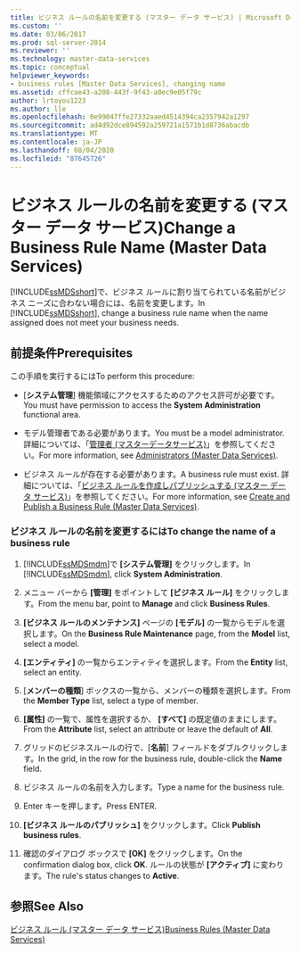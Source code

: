 ```yaml
---
title: ビジネス ルールの名前を変更する (マスター データ サービス) | Microsoft Docs
ms.custom: ''
ms.date: 03/06/2017
ms.prod: sql-server-2014
ms.reviewer: ''
ms.technology: master-data-services
ms.topic: conceptual
helpviewer_keywords:
- business rules [Master Data Services], changing name
ms.assetid: cffcae43-a208-443f-9f43-a0ec9e05f79c
author: lrtoyou1223
ms.author: lle
ms.openlocfilehash: 0e99047ffe27332aaed4514394ca2357942a1297
ms.sourcegitcommit: ad4d92dce894592a259721a1571b1d8736abacdb
ms.translationtype: MT
ms.contentlocale: ja-JP
ms.lasthandoff: 08/04/2020
ms.locfileid: "87645726"
---
```

# <a name="change-a-business-rule-name-master-data-services"></a><span data-ttu-id="4363a-102">ビジネス ルールの名前を変更する (マスター データ サービス)</span><span class="sxs-lookup"><span data-stu-id="4363a-102">Change a Business Rule Name (Master Data Services)</span></span>
  <span data-ttu-id="4363a-103">[!INCLUDE[ssMDSshort](../includes/ssmdsshort-md.md)]で、ビジネス ルールに割り当てられている名前がビジネス ニーズに合わない場合には、名前を変更します。</span><span class="sxs-lookup"><span data-stu-id="4363a-103">In [!INCLUDE[ssMDSshort](../includes/ssmdsshort-md.md)], change a business rule name when the name assigned does not meet your business needs.</span></span>  
  
## <a name="prerequisites"></a><span data-ttu-id="4363a-104">前提条件</span><span class="sxs-lookup"><span data-stu-id="4363a-104">Prerequisites</span></span>  
 <span data-ttu-id="4363a-105">この手順を実行するには</span><span class="sxs-lookup"><span data-stu-id="4363a-105">To perform this procedure:</span></span>  
  
-   <span data-ttu-id="4363a-106">[**システム管理**] 機能領域にアクセスするためのアクセス許可が必要です。</span><span class="sxs-lookup"><span data-stu-id="4363a-106">You must have permission to access the **System Administration** functional area.</span></span>  
  
-   <span data-ttu-id="4363a-107">モデル管理者である必要があります。</span><span class="sxs-lookup"><span data-stu-id="4363a-107">You must be a model administrator.</span></span> <span data-ttu-id="4363a-108">詳細については、「[管理者 &#40;マスターデータサービス&#41;](administrators-master-data-services.md)」を参照してください。</span><span class="sxs-lookup"><span data-stu-id="4363a-108">For more information, see [Administrators &#40;Master Data Services&#41;](administrators-master-data-services.md).</span></span>  
  
-   <span data-ttu-id="4363a-109">ビジネス ルールが存在する必要があります。</span><span class="sxs-lookup"><span data-stu-id="4363a-109">A business rule must exist.</span></span> <span data-ttu-id="4363a-110">詳細については、「[ビジネス ルールを作成しパブリッシュする (マスター データ サービス)](../../2014/master-data-services/create-and-publish-a-business-rule-master-data-services.md)」を参照してください。</span><span class="sxs-lookup"><span data-stu-id="4363a-110">For more information, see [Create and Publish a Business Rule &#40;Master Data Services&#41;](../../2014/master-data-services/create-and-publish-a-business-rule-master-data-services.md).</span></span>  
  
### <a name="to-change-the-name-of-a-business-rule"></a><span data-ttu-id="4363a-111">ビジネス ルールの名前を変更するには</span><span class="sxs-lookup"><span data-stu-id="4363a-111">To change the name of a business rule</span></span>  
  
1.  <span data-ttu-id="4363a-112">[!INCLUDE[ssMDSmdm](../includes/ssmdsmdm-md.md)]で **[システム管理]** をクリックします。</span><span class="sxs-lookup"><span data-stu-id="4363a-112">In [!INCLUDE[ssMDSmdm](../includes/ssmdsmdm-md.md)], click **System Administration**.</span></span>  
  
2.  <span data-ttu-id="4363a-113">メニュー バーから **[管理]** をポイントして **[ビジネス ルール]** をクリックします。</span><span class="sxs-lookup"><span data-stu-id="4363a-113">From the menu bar, point to **Manage** and click **Business Rules**.</span></span>  
  
3.  <span data-ttu-id="4363a-114">**[ビジネス ルールのメンテナンス]** ページの **[モデル]** の一覧からモデルを選択します。</span><span class="sxs-lookup"><span data-stu-id="4363a-114">On the **Business Rule Maintenance** page, from the **Model** list, select a model.</span></span>  
  
4.  <span data-ttu-id="4363a-115">**[エンティティ]** の一覧からエンティティを選択します。</span><span class="sxs-lookup"><span data-stu-id="4363a-115">From the **Entity** list, select an entity.</span></span>  
  
5.  <span data-ttu-id="4363a-116">[**メンバーの種類**] ボックスの一覧から、メンバーの種類を選択します。</span><span class="sxs-lookup"><span data-stu-id="4363a-116">From the **Member Type** list, select a type of member.</span></span>  
  
6.  <span data-ttu-id="4363a-117">**[属性]** の一覧で、属性を選択するか、 **[すべて]** の既定値のままにします。</span><span class="sxs-lookup"><span data-stu-id="4363a-117">From the **Attribute** list, select an attribute or leave the default of **All**.</span></span>  
  
7.  <span data-ttu-id="4363a-118">グリッドのビジネスルールの行で、[**名前**] フィールドをダブルクリックします。</span><span class="sxs-lookup"><span data-stu-id="4363a-118">In the grid, in the row for the business rule, double-click the **Name** field.</span></span>  
  
8.  <span data-ttu-id="4363a-119">ビジネス ルールの名前を入力します。</span><span class="sxs-lookup"><span data-stu-id="4363a-119">Type a name for the business rule.</span></span>  
  
9. <span data-ttu-id="4363a-120">Enter キーを押します。</span><span class="sxs-lookup"><span data-stu-id="4363a-120">Press ENTER.</span></span>  
  
10. <span data-ttu-id="4363a-121">**[ビジネス ルールのパブリッシュ]** をクリックします。</span><span class="sxs-lookup"><span data-stu-id="4363a-121">Click **Publish business rules**.</span></span>  
  
11. <span data-ttu-id="4363a-122">確認のダイアログ ボックスで **[OK]** をクリックします。</span><span class="sxs-lookup"><span data-stu-id="4363a-122">On the confirmation dialog box, click **OK**.</span></span> <span data-ttu-id="4363a-123">ルールの状態が **[アクティブ]** に変わります。</span><span class="sxs-lookup"><span data-stu-id="4363a-123">The rule's status changes to **Active**.</span></span>  
  
## <a name="see-also"></a><span data-ttu-id="4363a-124">参照</span><span class="sxs-lookup"><span data-stu-id="4363a-124">See Also</span></span>  
 [<span data-ttu-id="4363a-125">ビジネス ルール (マスター データ サービス)</span><span class="sxs-lookup"><span data-stu-id="4363a-125">Business Rules &#40;Master Data Services&#41;</span></span>](../../2014/master-data-services/business-rules-master-data-services.md)  
  
  
